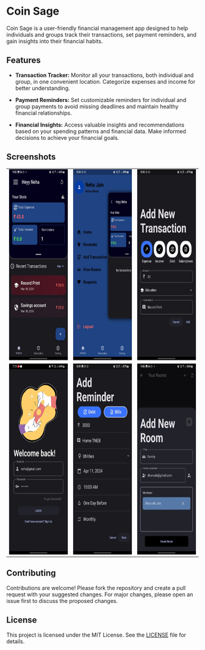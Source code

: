 
# Coin Sage

Coin Sage is a user-friendly financial management app designed to help individuals and groups track their transactions, set payment reminders, and gain insights into their financial habits.

## Features

- **Transaction Tracker:** Monitor all your transactions, both individual and group, in one convenient location. Categorize expenses and income for better understanding.

- **Payment Reminders:** Set customizable reminders for individual and group payments to avoid missing deadlines and maintain healthy financial relationships.

- **Financial Insights:** Access valuable insights and recommendations based on your spending patterns and financial data. Make informed decisions to achieve your financial goals.

## Screenshots

<table>
  <tr>
    <td><img src="https://github.com/NehaJainG/Coin-Sage/blob/1b7ab1230c30992b8b72e48433e875ef0218e114/screenshots/scr7.jpg" alt="scr4" height="500"/></td>
    <td><img src="https://github.com/NehaJainG/Coin-Sage/blob/1b7ab1230c30992b8b72e48433e875ef0218e114/screenshots/scr4.jpg" alt="scr7" height="500"/></td>
    <td><img src="https://github.com/NehaJainG/Coin-Sage/blob/1b7ab1230c30992b8b72e48433e875ef0218e114/screenshots/scr8.jpg" alt="scr8" height="500"/></td>
  </tr>
  <tr>
    <td><img src="https://github.com/NehaJainG/Coin-Sage/blob/1b7ab1230c30992b8b72e48433e875ef0218e114/screenshots/screenshot1.jpg" alt="scr10" height="500"/></td>
    <td><img src="https://github.com/NehaJainG/Coin-Sage/blob/1b7ab1230c30992b8b72e48433e875ef0218e114/screenshots/scr10.jpg" alt="screenshot1" height="500"/></td>
    <td><img src="https://github.com/NehaJainG/Coin-Sage/blob/1b7ab1230c30992b8b72e48433e875ef0218e114/screenshots/scr6.jpg" alt="scr6" height="500"/></td>
  </tr>
</table>


## Contributing


Contributions are welcome! Please fork the repository and create a pull request with your suggested changes. For major changes, please open an issue first to discuss the proposed changes.

## License

This project is licensed under the MIT License. See the <a href="https://github.com/NehaJainG/Coin-Sage/blob/1b7ab1230c30992b8b72e48433e875ef0218e114/lincence.txt">LICENSE</a> file for details.

